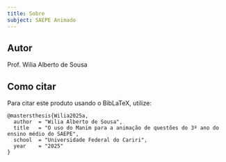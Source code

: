 ```yaml
---
title: Sobre
subject: SAEPE Animado
---
```


## Autor

Prof. Wilia Alberto de Sousa

## Como citar

Para citar este produto usando o BibLaTeX, utilize:

```{code-cell} bibtex
@mastersthesis{Wilia2025a,
  author  = "Wilia Alberto de Sousa",
  title   = "O uso do Manim para a animação de questões do 3º ano do ensino médio do SAEPE",
  school  = "Universidade Federal do Cariri",
  year    = "2025"
}
```
